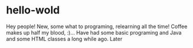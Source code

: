 # hello-wold

Hey people!
New, some what to programing, relearning all the time!
Coffee makes up half my blood, :)...
Have had some basic programing and Java and some HTML classes a long while ago.
Later
